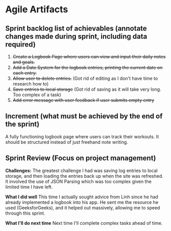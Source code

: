 # Agile Artifacts
## Sprint backlog list of achievables (annotate changes made during sprint, including data required)
1. ~~Create a Logbook Page where users can view and input their daily notes and goals.~~ 
2. ~~Add a Date System for the logbook entries, printing the current date on each entry.~~
3. ~~Allow user to delete entries.~~ (Got rid of editing as I don't have time to research how to)
4. ~~Save entries to local storage~~ (Got rid of saving as it will take very long. Too complex of a task)
5. ~~Add error message with user feedback if user submits empty entry~~
## Increment (what must be achieved by the end of the sprint)
A fully functioning logbook page where users can track their workouts. It should be structured instead of just freehand note writing.

## Sprint Review (Focus on project management)

**Challenges:** The greatest challenge I had was saving log entries to local storage, and then loading the entries back up when the site was refreshed. It involved the use of JSON Parsing which was too complex given the limited time I have left. 

**What I did well** This time I actually sought advice from Linh since he had already implemented a logbook into his app. He sent me the resource he used (GeeksforGeeks), and it helped out massively, allowing me to speed through this sprint. 

**What I'll do next time** Next time I'll complete complex tasks ahead of time.






 